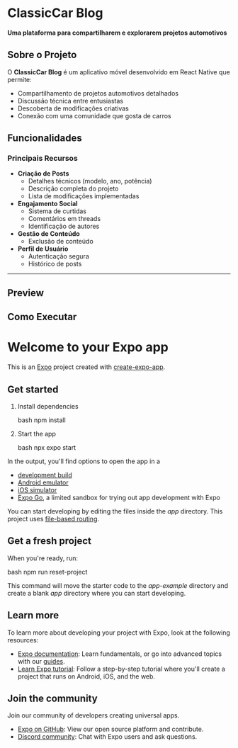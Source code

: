 # ClassicCar Blog

**Uma plataforma para compartilharem e explorarem projetos automotivos**

## Sobre o Projeto

O **ClassicCar Blog** é um aplicativo móvel desenvolvido em React Native que permite:
- Compartilhamento de projetos automotivos detalhados
- Discussão técnica entre entusiastas
- Descoberta de modificações criativas
- Conexão com uma comunidade que gosta de carros

##  Funcionalidades

### Principais Recursos
- **Criação de Posts**
  - Detalhes técnicos (modelo, ano, potência)
  - Descrição completa do projeto
  - Lista de modificações implementadas
- **Engajamento Social**
  - Sistema de curtidas 
  - Comentários em threads 
  - Identificação de autores 
- **Gestão de Conteúdo**
  - Exclusão de conteúdo 
- **Perfil de Usuário**
  - Autenticação segura 
  - Histórico de posts 

---

##  Preview



##  Como Executar

# Welcome to your Expo app 

This is an [Expo](https://expo.dev) project created with [create-expo-app](https://www.npmjs.com/package/create-expo-app).

## Get started

1. Install dependencies

   bash
   npm install
   

2. Start the app

   bash
   npx expo start
   

In the output, you'll find options to open the app in a

- [development build](https://docs.expo.dev/develop/development-builds/introduction/)
- [Android emulator](https://docs.expo.dev/workflow/android-studio-emulator/)
- [iOS simulator](https://docs.expo.dev/workflow/ios-simulator/)
- [Expo Go](https://expo.dev/go), a limited sandbox for trying out app development with Expo

You can start developing by editing the files inside the *app* directory. This project uses [file-based routing](https://docs.expo.dev/router/introduction).

## Get a fresh project

When you're ready, run:

bash
npm run reset-project


This command will move the starter code to the *app-example* directory and create a blank *app* directory where you can start developing.

## Learn more

To learn more about developing your project with Expo, look at the following resources:

- [Expo documentation](https://docs.expo.dev/): Learn fundamentals, or go into advanced topics with our [guides](https://docs.expo.dev/guides).
- [Learn Expo tutorial](https://docs.expo.dev/tutorial/introduction/): Follow a step-by-step tutorial where you'll create a project that runs on Android, iOS, and the web.

## Join the community

Join our community of developers creating universal apps.

- [Expo on GitHub](https://github.com/expo/expo): View our open source platform and contribute.
- [Discord community](https://chat.expo.dev): Chat with Expo users and ask questions.